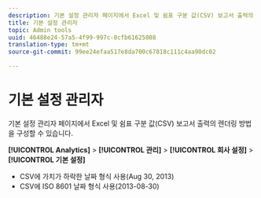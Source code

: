 ```yaml
---
description: 기본 설정 관리자 페이지에서 Excel 및 쉼표 구분 값(CSV) 보고서 출력의 렌더링 방법을 구성할 수 있습니다.
title: 기본 설정 관리자
topic: Admin tools
uuid: 46488e24-57a5-4f99-997c-0cfb61625008
translation-type: tm+mt
source-git-commit: 99ee24efaa517e8da700c67818c111c4aa90dc02

---
```



# 기본 설정 관리자

기본 설정 관리자 페이지에서 Excel 및 쉼표 구분 값(CSV) 보고서 출력의 렌더링 방법을 구성할 수 있습니다.

**[!UICONTROL Analytics]** > **[!UICONTROL 관리]** > **[!UICONTROL 회사 설정]** > **[!UICONTROL 기본 설정]**

* CSV에 가치가 하락한 날짜 형식 사용(Aug 30, 2013)
* CSV에 ISO 8601 날짜 형식 사용(2013-08-30)


